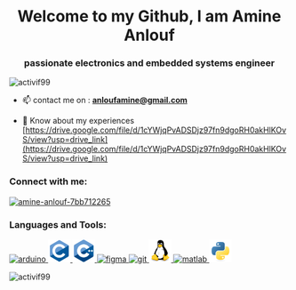 <h1 align="center">Welcome to my Github, I am Amine Anlouf</h1>
<h3 align="center">passionate electronics and embedded systems engineer</h3>

<p align="left"> <img src="https://komarev.com/ghpvc/?username=activif99&label=Profile%20views&color=0e75b6&style=flat" alt="activif99" /> </p>

- 📫 contact me on : **anloufamine@gmail.com**

- 📄 Know about my experiences [https://drive.google.com/file/d/1cYWjqPvADSDjz97fn9dgoRH0akHlKOvS/view?usp=drive_link](https://drive.google.com/file/d/1cYWjqPvADSDjz97fn9dgoRH0akHlKOvS/view?usp=drive_link)

<h3 align="left">Connect with me:</h3>
<p align="left">
<a href="https://linkedin.com/in/amine-anlouf-7bb712265" target="blank"><img align="center" src="https://raw.githubusercontent.com/rahuldkjain/github-profile-readme-generator/master/src/images/icons/Social/linked-in-alt.svg" alt="amine-anlouf-7bb712265" height="30" width="40" /></a>
</p>

<h3 align="left">Languages and Tools:</h3>
<p align="left"> <a href="https://www.arduino.cc/" target="_blank" rel="noreferrer"> <img src="https://cdn.worldvectorlogo.com/logos/arduino-1.svg" alt="arduino" width="40" height="40"/> </a> <a href="https://www.cprogramming.com/" target="_blank" rel="noreferrer"> <img src="https://raw.githubusercontent.com/devicons/devicon/master/icons/c/c-original.svg" alt="c" width="40" height="40"/> </a> <a href="https://www.w3schools.com/cpp/" target="_blank" rel="noreferrer"> <img src="https://raw.githubusercontent.com/devicons/devicon/master/icons/cplusplus/cplusplus-original.svg" alt="cplusplus" width="40" height="40"/> </a> <a href="https://www.figma.com/" target="_blank" rel="noreferrer"> <img src="https://www.vectorlogo.zone/logos/figma/figma-icon.svg" alt="figma" width="40" height="40"/> </a> <a href="https://git-scm.com/" target="_blank" rel="noreferrer"> <img src="https://www.vectorlogo.zone/logos/git-scm/git-scm-icon.svg" alt="git" width="40" height="40"/> </a> <a href="https://www.linux.org/" target="_blank" rel="noreferrer"> <img src="https://raw.githubusercontent.com/devicons/devicon/master/icons/linux/linux-original.svg" alt="linux" width="40" height="40"/> </a> <a href="https://www.mathworks.com/" target="_blank" rel="noreferrer"> <img src="https://upload.wikimedia.org/wikipedia/commons/2/21/Matlab_Logo.png" alt="matlab" width="40" height="40"/> </a> <a href="https://www.python.org" target="_blank" rel="noreferrer"> <img src="https://raw.githubusercontent.com/devicons/devicon/master/icons/python/python-original.svg" alt="python" width="40" height="40"/> </a> </p>

<p><img align="center" src="https://github-readme-stats.vercel.app/api/top-langs?username=activif99&show_icons=true&locale=en&layout=compact" alt="activif99" /></p>

